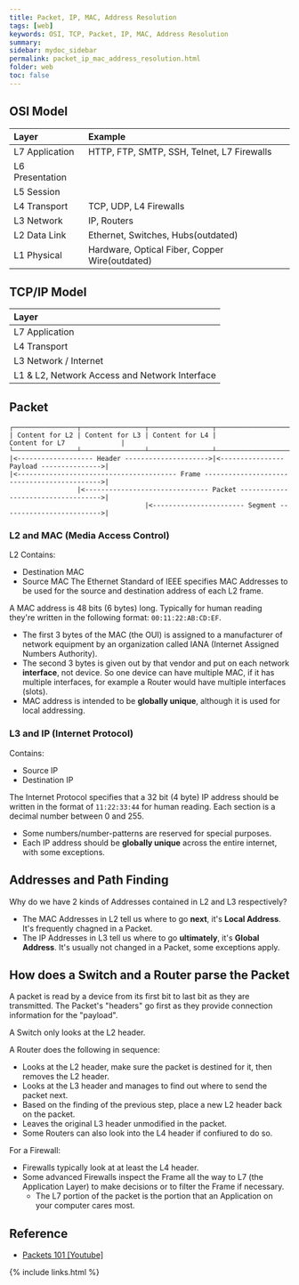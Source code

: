 ```yaml
---
title: Packet, IP, MAC, Address Resolution
tags: [web]
keywords: OSI, TCP, Packet, IP, MAC, Address Resolution
summary:
sidebar: mydoc_sidebar
permalink: packet_ip_mac_address_resolution.html
folder: web
toc: false
---
```


## OSI Model
| Layer | Example |
|:----|:----|
| L7 Application | HTTP, FTP, SMTP, SSH, Telnet, L7 Firewalls
| L6 Presentation | 
| L5 Session |
| L4 Transport | TCP, UDP, L4 Firewalls
| L3 Network | IP, Routers
| L2 Data Link | Ethernet, Switches, Hubs(outdated)
| L1 Physical | Hardware, Optical Fiber, Copper Wire(outdated)

## TCP/IP Model
| Layer |
|:----|
| L7 Application
| L4 Transport
| L3 Network / Internet
| L1 & L2, Network Access and Network Interface



## Packet
```
┌────────────────┬────────────────┬────────────────┬──────────────────────────────────────────┐
| Content for L2 | Content for L3 | Content for L4 |              Content for L7              |
└────────────────┴────────────────┴────────────────┴──────────────────────────────────────────┘
|<------------------- Header --------------------->|<---------------- Payload --------------->|
|<---------------------------------------- Frame -------------------------------------------->|
                 |<------------------------------- Packet ----------------------------------->|
                                  |<----------------------- Segment ------------------------->|
```
### L2 and MAC (Media Access Control)
L2 Contains:
* Destination MAC
* Source MAC
The Ethernet Standard of IEEE specifies MAC Addresses to be used for the source and destination address of each L2 frame.

A MAC address is 48 bits (6 bytes) long. Typically for human reading they're written in the following format: `00:11:22:AB:CD:EF`.
* The first 3 bytes of the MAC (the OUI) is assigned to a manufacturer of network equipment by an organization called IANA (Internet Assigned Numbers Authority).
* The second 3 bytes is given out by that vendor and put on each network **interface**, not device. So one device can have multiple MAC, if it has multiple interfaces, for example a Router would have multiple interfaces (slots).
* MAC address is intended to be **globally unique**, although it is used for local addressing.

### L3 and IP (Internet Protocol)
Contains:
* Source IP 
* Destination IP

The Internet Protocol specifies that a 32 bit (4 byte) IP address should be written in the format of `11:22:33:44` for human reading. Each section is a decimal number between 0 and 255. 
* Some numbers/number-patterns are reserved for special purposes.
* Each IP address should be **globally unique** across the entire internet, with some exceptions.

## Addresses and Path Finding
Why do we have 2 kinds of Addresses contained in L2 and L3 respectively? 
* The MAC Addresses in L2 tell us where to go **next**, it's **Local Address**. It's frequently chagned in a Packet.
* The IP Addresses in L3 tell us where to go **ultimately**, it's **Global Address**. It's usually not changed in a Packet, some exceptions apply.

## How does a Switch and a Router parse the Packet
A packet is read by a device from its first bit to last bit as they are transmitted. The Packet's "headers" go first as they provide connection information for the "payload".

A Switch only looks at the L2 header.

A Router does the following in sequence:
* Looks at the L2 header, make sure the packet is destined for it, then removes the L2 header.
* Looks at the L3 header and manages to find out where to send the packet next.
* Based on the finding of the previous step, place a new L2 header back on the packet.
* Leaves the original L3 header unmodified in the packet.
* Some Routers can also look into the L4 header if confiured to do so.
  
For a Firewall:
* Firewalls typically look at at least the L4 header.
* Some advanced Firewalls inspect the Frame all the way to L7 (the Application Layer) to make decisions or to filter the Frame if necessary. 
  * The L7 portion of the packet is the portion that an Application on your computer cares most.
  



## Reference
* [Packets 101 [Youtube]](https://www.youtube.com/watch?v=4o3trxRk8Wg)

{% include links.html %}
